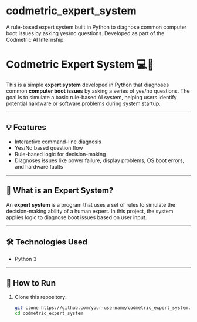 # codmetric_expert_system
A rule-based expert system built in Python to diagnose common computer boot issues by asking yes/no questions. Developed as part of the Codmetric AI Internship.
# Codmetric Expert System 💻🧠

This is a simple **expert system** developed in Python that diagnoses common **computer boot issues** by asking a series of yes/no questions. The goal is to simulate a basic rule-based AI system, helping users identify potential hardware or software problems during system startup.

---

## 💡 Features
- Interactive command-line diagnosis
- Yes/No based question flow
- Rule-based logic for decision-making
- Diagnoses issues like power failure, display problems, OS boot errors, and hardware faults

---

## 🧠 What is an Expert System?
An **expert system** is a program that uses a set of rules to simulate the decision-making ability of a human expert. In this project, the system applies logic to diagnose boot issues based on user input.

---

## 🛠️ Technologies Used
- Python 3

---

## 🚀 How to Run

1. Clone this repository:
   ```bash
   git clone https://github.com/your-username/codmetric_expert_system.git
   cd codmetric_expert_system
